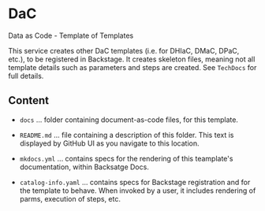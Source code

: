 # DaC
Data as Code - Template of Templates

This service creates other DaC templates (i.e. for DHIaC, DMaC, DPaC, etc.), to be registered in Backstage. It creates skeleton files, meaning not all template details such as parameters and steps are created. See `TechDocs` for full details.

## Content

- `docs` ... folder containing document-as-code files, for this template.

- `README.md` ... file containing a description of this folder. This text is displayed by GitHub UI as you navigate to this location.
  
- `mkdocs.yml` ... contains specs for the rendering of this teamplate's documentation, within Backsatge Docs.

- `catalog-info.yaml` ... contains specs for Backstage registration and for the template to behave. When invoked by a user, it includes rendering of parms, execution of steps, etc.
